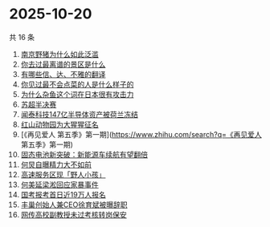 # 2025-10-20

共 16 条

<!-- BEGIN -->
<!-- 最后更新时间 Mon Oct 20 2025 12:19:08 GMT+0800 (China Standard Time) -->

1. [南京野猪为什么如此泛滥](https://www.zhihu.com/search?q=南京野猪为什么如此泛滥)
1. [你去过最离谱的景区是什么](https://www.zhihu.com/search?q=你去过最离谱的景区是什么)
1. [有哪些信、达、不雅的翻译](https://www.zhihu.com/search?q=有哪些信、达、不雅的翻译)
1. [你见过最不会点菜的人是什么样子的](https://www.zhihu.com/search?q=你见过最不会点菜的人是什么样子的)
1. [为什么杂鱼这个词在日本很有攻击力](https://www.zhihu.com/search?q=为什么杂鱼这个词在日本很有攻击力)
1. [苏超半决赛](https://www.zhihu.com/search?q=苏超半决赛)
1. [闻泰科技147亿半导体资产被荷兰冻结](https://www.zhihu.com/search?q=闻泰科技147亿半导体资产被荷兰冻结)
1. [红山动物园为大猩猩征名](https://www.zhihu.com/search?q=红山动物园为大猩猩征名)
1. [《再见爱人 第五季》第一期](https://www.zhihu.com/search?q=《再见爱人
   第五季》第一期)
1. [固态电池新突破：新能源车续航有望翻倍](https://www.zhihu.com/search?q=固态电池新突破：新能源车续航有望翻倍)
1. [何炅自曝精力大不如前](https://www.zhihu.com/search?q=何炅自曝精力大不如前)
1. [高速服务区现「野人小孩」](https://www.zhihu.com/search?q=高速服务区现「野人小孩」)
1. [何美延梁淞回应家暴事件](https://www.zhihu.com/search?q=何美延梁淞回应家暴事件)
1. [国考报考首日近19万人报名](https://www.zhihu.com/search?q=国考报考首日近19万人报名)
1. [丰巢创始人兼CEO徐育斌被曝辞职](https://www.zhihu.com/search?q=丰巢创始人兼CEO徐育斌被曝辞职)
1. [网传高校副教授未过考核转岗保安](https://www.zhihu.com/search?q=网传高校副教授未过考核转岗保安)

<!-- END -->
